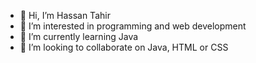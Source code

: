 - 👋 Hi, I’m Hassan Tahir
- 👀 I’m interested in programming and web development
- 🌱 I’m currently learning Java
- 💞️ I’m looking to collaborate on Java, HTML or CSS
